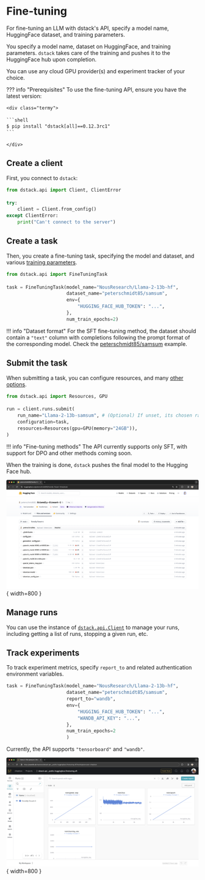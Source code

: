 # Fine-tuning

For fine-tuning an LLM with dstack's API, specify a model name, HuggingFace dataset, and training parameters.

You specify a model name, dataset on HuggingFace, and training parameters.
`dstack` takes care of the training and pushes it to the HuggingFace hub upon completion. 

You can use any cloud GPU provider(s) and experiment tracker of your choice.

??? info "Prerequisites"
    To use the fine-tuning API, ensure you have the latest version:

    <div class="termy">

    ```shell
    $ pip install "dstack[all]==0.12.3rc1"
    ```

    </div>

## Create a client

First, you connect to `dstack`:

```python
from dstack.api import Client, ClientError

try:
    client = Client.from_config()
except ClientError:
    print("Can't connect to the server")
```

## Create a task

Then, you create a fine-tuning task, specifying the model and dataset, 
and various [training parameters](../../docs/reference/api/python/index.md#dstack.api.FineTuningTask).

```python
from dstack.api import FineTuningTask

task = FineTuningTask(model_name="NousResearch/Llama-2-13b-hf",
                      dataset_name="peterschmidt85/samsum",
                      env={
                          "HUGGING_FACE_HUB_TOKEN": "...",
                      },
                      num_train_epochs=2)
```

!!! info "Dataset format"
    For the SFT fine-tuning method, the dataset should contain a `"text"` column with completions following the prompt format
    of the corresponding model.
    Check the [peterschmidt85/samsum](https://huggingface.co/datasets/peterschmidt85/samsum) example. 

## Submit the task

When submitting a task, you can configure resources, and many [other options](../../docs/reference/api/python/index.md#dstack.api.RunCollection.submit).

```python
from dstack.api import Resources, GPU

run = client.runs.submit(
    run_name="Llama-2-13b-samsum", # (Optional) If unset, its chosen randomly
    configuration=task,
    resources=Resources(gpu=GPU(memory="24GB")),
)
```

!!! info "Fine-tuning methods"
    The API currently supports only SFT, with support for DPO and other methods coming soon.

When the training is done, `dstack` pushes the final model to the Hugging Face hub.

![](../../assets/images/dstack-finetuning-hf.png){ width=800 }

## Manage runs

You can use the instance of [`dstack.api.Client`](../../docs/reference/api/python/index.md#dstack.api.Client) to manage your runs, 
including getting a list of runs, stopping a given run, etc.

## Track experiments

To track experiment metrics, specify `report_to` and related authentication environment variables.

```python
task = FineTuningTask(model_name="NousResearch/Llama-2-13b-hf",
                      dataset_name="peterschmidt85/samsum",
                      report_to="wandb",
                      env={
                          "HUGGING_FACE_HUB_TOKEN": "...",
                          "WANDB_API_KEY": "...",
                      },
                      num_train_epochs=2
                      )
```

Currently, the API supports `"tensorboard"` and `"wandb"`.

![](../../assets/images/dstack-finetuning-wandb.png){ width=800 }

[//]: # (TODO: Example)
[//]: # (TODO: Next steps)